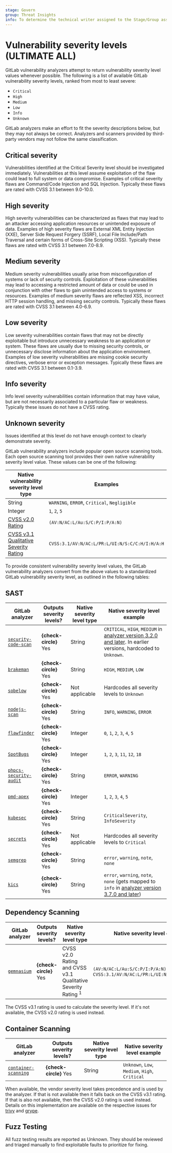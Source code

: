 ```yaml
---
stage: Govern
group: Threat Insights
info: To determine the technical writer assigned to the Stage/Group associated with this page, see https://about.gitlab.com/handbook/product/ux/technical-writing/#assignments
---
```


# Vulnerability severity levels **(ULTIMATE ALL)**

GitLab vulnerability analyzers attempt to return vulnerability severity level values whenever
possible. The following is a list of available GitLab vulnerability severity levels, ranked from
most to least severe:

- `Critical`
- `High`
- `Medium`
- `Low`
- `Info`
- `Unknown`

GitLab analyzers make an effort to fit the severity descriptions below, but they may not always be correct. Analyzers and scanners provided by third-party vendors may not follow the same classification.

## Critical severity

Vulnerabilities identified at the Critical Severity level should be investigated immediately. Vulnerabilities at this level assume exploitation of the flaw could lead to full system or data compromise. Examples of critical severity flaws are Command/Code Injection and SQL Injection. Typically these flaws are rated with CVSS 3.1 between 9.0-10.0.

## High severity

High severity vulnerabilities can be characterized as flaws that may lead to an attacker accessing application resources or unintended exposure of data. Examples of high severity flaws are External XML Entity Injection (XXE), Server Side Request Forgery (SSRF), Local File Include/Path Traversal and certain forms of Cross-Site Scripting (XSS). Typically these flaws are rated with CVSS 3.1 between 7.0-8.9.

## Medium severity

Medium severity vulnerabilities usually arise from misconfiguration of systems or lack of security controls. Exploitation of these vulnerabilities may lead to accessing a restricted amount of data or could be used in conjunction with other flaws to gain unintended access to systems or resources. Examples of medium severity flaws are reflected XSS, incorrect HTTP session handling, and missing security controls. Typically these flaws are rated with CVSS 3.1 between 4.0-6.9.

## Low severity

Low severity vulnerabilities contain flaws that may not be directly exploitable but introduce unnecessary weakness to an application or system. These flaws are usually due to missing security controls, or unnecessary disclose information about the application environment. Examples of low severity vulnerabilities are missing cookie security directives, verbose error or exception messages. Typically these flaws are rated with CVSS 3.1 between 0.1-3.9.

## Info severity

Info level severity vulnerabilities contain information that may have value, but are not necessarily associated to a particular flaw or weakness. Typically these issues do not have a CVSS rating.

## Unknown severity

Issues identified at this level do not have enough context to clearly demonstrate severity.  

GitLab vulnerability analyzers include popular open source scanning tools. Each
open source scanning tool provides their own native vulnerability severity level value. These values
can be one of the following:

| Native vulnerability severity level type                                                                                          | Examples                                       |
|-----------------------------------------------------------------------------------------------------------------------------------|------------------------------------------------|
| String                                                                                                                            | `WARNING`, `ERROR`, `Critical`, `Negligible`   |
| Integer                                                                                                                           | `1`, `2`, `5`                                  |
| [CVSS v2.0 Rating](https://nvd.nist.gov/vuln-metrics/cvss)                                                                        | `(AV:N/AC:L/Au:S/C:P/I:P/A:N)`                 |
| [CVSS v3.1 Qualitative Severity Rating](https://www.first.org/cvss/v3.1/specification-document#Qualitative-Severity-Rating-Scale) | `CVSS:3.1/AV:N/AC:L/PR:L/UI:N/S:C/C:H/I:H/A:H` |

To provide consistent vulnerability severity level values, the GitLab vulnerability analyzers
convert from the above values to a standardized GitLab vulnerability severity level, as outlined in
the following tables:

## SAST

|  GitLab analyzer                                                                                         | Outputs severity levels? | Native severity level type | Native severity level example      |
|----------------------------------------------------------------------------------------------------------|--------------------------|----------------------------|------------------------------------|
| [`security-code-scan`](https://gitlab.com/gitlab-org/security-products/analyzers/security-code-scan)     | **{check-circle}** Yes   | String                     | `CRITICAL`, `HIGH`, `MEDIUM` in [analyzer version 3.2.0 and later](https://gitlab.com/gitlab-org/security-products/analyzers/security-code-scan/-/blob/master/CHANGELOG.md#v320). In earlier versions, hardcoded to `Unknown`. |
| [`brakeman`](https://gitlab.com/gitlab-org/security-products/analyzers/brakeman)                         | **{check-circle}** Yes   | String                     | `HIGH`, `MEDIUM`, `LOW`            |
| [`sobelow`](https://gitlab.com/gitlab-org/security-products/analyzers/sobelow)                           | **{check-circle}** Yes   | Not applicable             | Hardcodes all severity levels to `Unknown` |
| [`nodejs-scan`](https://gitlab.com/gitlab-org/security-products/analyzers/nodejs-scan)                   | **{check-circle}** Yes   | String                     | `INFO`, `WARNING`, `ERROR`         |
| [`flawfinder`](https://gitlab.com/gitlab-org/security-products/analyzers/flawfinder)                     | **{check-circle}** Yes   | Integer                    | `0`, `1`, `2`, `3`, `4`, `5`       |
| [`SpotBugs`](https://gitlab.com/gitlab-org/security-products/analyzers/spotbugs)                         | **{check-circle}** Yes   | Integer                    | `1`, `2`, `3`, `11`, `12`, `18`    |
| [`phpcs-security-audit`](https://gitlab.com/gitlab-org/security-products/analyzers/phpcs-security-audit) | **{check-circle}** Yes   | String                     | `ERROR`, `WARNING`                 |
| [`pmd-apex`](https://gitlab.com/gitlab-org/security-products/analyzers/pmd-apex)                         | **{check-circle}** Yes   | Integer                    | `1`, `2`, `3`, `4`, `5`            |
| [`kubesec`](https://gitlab.com/gitlab-org/security-products/analyzers/kubesec)                           | **{check-circle}** Yes   | String                     | `CriticalSeverity`, `InfoSeverity` |
| [`secrets`](https://gitlab.com/gitlab-org/security-products/analyzers/secrets)                           | **{check-circle}** Yes   | Not applicable             | Hardcodes all severity levels to `Critical` |
| [`semgrep`](https://gitlab.com/gitlab-org/security-products/analyzers/semgrep)                           | **{check-circle}** Yes   | String                     | `error`, `warning`, `note`, `none` |
| [`kics`](https://gitlab.com/gitlab-org/security-products/analyzers/kics)                                 | **{check-circle}** Yes   | String                     | `error`, `warning`, `note`, `none` (gets mapped to `info` in [analyzer version 3.7.0 and later](https://gitlab.com/gitlab-org/security-products/analyzers/kics/-/releases/v3.7.0)) |

## Dependency Scanning

| GitLab analyzer                                                                          | Outputs severity levels?     | Native severity level type | Native severity level example       |
|------------------------------------------------------------------------------------------|------------------------------|----------------------------|-------------------------------------|
| [`gemnasium`](https://gitlab.com/gitlab-org/security-products/analyzers/gemnasium)         | **{check-circle}** Yes       | CVSS v2.0 Rating and CVSS v3.1 Qualitative Severity Rating <sup>1</sup> | `(AV:N/AC:L/Au:S/C:P/I:P/A:N)`, `CVSS:3.1/AV:N/AC:L/PR:L/UI:N/S:C/C:H/I:H/A:H` |

The CVSS v3.1 rating is used to calculate the severity level. If it's not available, the CVSS v2.0 rating is used instead.

## Container Scanning

| GitLab analyzer                                                        | Outputs severity levels? | Native severity level type | Native severity level example                                |
|------------------------------------------------------------------------|--------------------------|----------------------------|--------------------------------------------------------------|
| [`container-scanning`](https://gitlab.com/gitlab-org/security-products/analyzers/container-scanning)| **{check-circle}** Yes | String | `Unknown`, `Low`, `Medium`, `High`, `Critical` |

When available, the vendor severity level takes precedence and is used by the analyzer. If that is not available then it falls back on the CVSS v3.1 rating. If that is also not available, then the CVSS v2.0 rating is used instead. Details on this implementation are available on the respective issues for [trivy](https://github.com/aquasecurity/trivy/issues/310) and [grype](https://github.com/anchore/grype/issues/287).

## Fuzz Testing

All fuzz testing results are reported as Unknown. They should be reviewed and triaged manually to find exploitable faults to prioritize for fixing.
